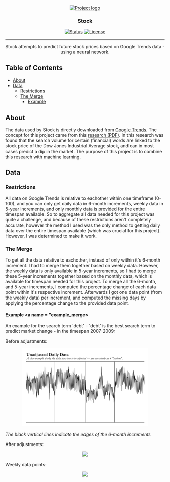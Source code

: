 <p align="center">
  <a href="" rel="noopener">
 <img width=200px height=200px src="https://imgur.com/r/stocks/Pq8wEPH" alt="Project logo"></a>
</p>

<h3 align="center">Stock</h3>

<div align="center">

  [![Status](https://img.shields.io/badge/status-active-success.svg)]() 
  [![License](https://img.shields.io/badge/license-MIT-blue.svg)](/LICENSE)

</div>

---

<p align="center"> Stock attempts to predict future stock prices based on Google Trends data - using a neural network.
    <br> 
</p>

## Table of Contents
- [About](#about)
- [Data](#data)
  - [Restrictions](#restrictions)
  - [The Merge](#the_merge)
    - [Example](#example_merge)

## About <a name = "about"></a>

The data used by Stock is directly downloaded from [Google Trends](https://trends.google.com). The concept for this project came from this [research (PDF)](https://www.nature.com/articles/srep01684.pdf). In this research was found that the search volume for certain (financial) words are linked to the stock price of the Dow Jones Industrial Average stock, and can in most cases predict a dip in the market. The purpose of this project is to combine this research with machine learning.

## Data <a name = "data"></a>

### Restrictions <a name = "restrictions"></a>

All data on Google Trends is relative to eachother within one timeframe (0-100), and you can only get daily data in 6-month increments, weekly data in 5-year increments, and only monthly data is provided for the entire timespan available. So to aggregate all data needed for this project was quite a challenge, and because of these restrictions aren't completely accurate, however the method I used was the only method to getting daily data over the entire timespan available (which was crucial for this project). However, I was determined to make it work.

### The Merge <a name = "the_merge"></a>

To get all the data relative to eachother, instead of only within it's 6-month increment. I had to merge them together based on weekly data. However, the weekly data is only available in 5-year increments, so I had to merge these 5-year increments together based on the monthly data, which is available for timespan needed for this project. To merge all the 6-month, and 5-year increments, I computed the percentage change of each data point within it's respective increment. Afterwards I got one data point (from the weekly data) per increment, and computed the missing days by applying the percentage change to the provided data point.

#### Example <a name = "example_merge></a>

An example for the search term 'debt' - 'debt' is the best search term to predict market change - in the timespan 2007-2009:

Before adjustments:

<p align="center">
  <img src="images/graphs/example_unadjusted_graph.svg" width=400>
</p>

_The black vertical lines indicate the edges of the 6-month increments_

After adjustments:

<p align="center">
  <img src="images/grapgs/example_interpolated_graph.svg" width=400>
</p>

Weekly data points:

<p align="center">
  <img src="images/graphs/exmaple_actual_weekly_graph.svg" width=400>
</p>

